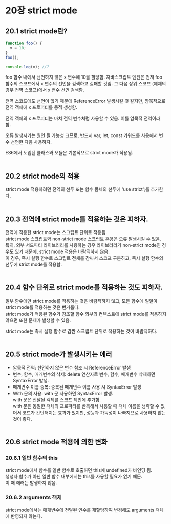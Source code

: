 # 20장 strict mode
## 20.1 strict mode란?
```javascript
function foo() {
  x = 10;
}
foo();

console.log(x); //?
```

foo 함수 내에서 선언하지 않은 x 변수에 10을 할당함.
자바스크립트 엔진은 먼저 foo 함수의 스코프에서 x 변수의 선언을 검색하고 실패할 것임.
그 다음 상위 스코프 (예제의 경우 전역 스코프)에서 x 변수 선언 검색함.

전역 스코프에도 선언이 없기 때문에 ReferenceError 발생시킬 것 같지만, 암묵적으로 전역 객체에 x 프로퍼티를 동적 생성함.

전역 객체의 x 프로퍼티는 마치 전역 변수처럼 사용할 수 있음. 이를 암묵적 전역이라 함.

오류 발생시키는 원인 될 가능성 크므로, 반드시 var, let, const 키워드를 사용해서 변수 선언한 다음 사용하자.

ES6에서 도입된 클래스와 모듈은 기본적으로 strict mode가 적용됨.
<br><br>

## 20.2 strict mode의 적용
strict mode 적용하려면 전역의 선두 또는 함수 몸체의 선두에 'use strict';를 추가한다.
<br><br>

## 20.3 전역에 strict mode를 적용하는 것은 피하자.
전역에 적용한 strict mode는 스크립트 단위로 적용됨. <br>
strict mode 스크립트와 non-strict mode 스크립트 혼용은 오류 발생시킬 수 있음.<br>
특히, 외부 서드파티 라이브러리를 사용하는 경우 라이브러리가 non-strict mode인 경우도 있기 때문에, strict mode 적용은 바람직하지 않음. <br>
이 경우, 즉시 실행 함수로 스크립트 전체를 감싸서 스코프 구분하고, 즉시 실행 함수의 선두에 strict mode를 적용함.
<br><br>

## 20.4 함수 단위로 strict mode를 적용하는 것도 피하자.
일부 함수에만 strict mode를 적용하는 것은 바람직하지 않고, 모든 함수에 일일이 strict mode를 적용하는 것은 번거롭다. <br>
strict mode가 적용된 함수가 참조할 함수 외부의 컨텍스트에 strict mode를 적용하지 않으면 또한 문제가 발생할 수 있음. <br>

strict mode는 즉시 실행 함수로 감싼 스크립트 단위로 적용하는 것이 바람직하다.
<br><br>

## 20.5 strict mode가 발생시키는 에러
- 암묵적 전역: 선언하지 않은 변수 참조 시 ReferenceError 발생
- 변수, 함수, 매개변수의 삭제: delete 연산자로 변수, 함수, 매개변수 삭제하면 SyntaxError 발생.
- 매개변수 이름 중복: 중복된 매개변수 이름 사용 시 SyntaxError 발생
- With 문의 사용: with 문 사용하면 SyntaxError 발생. <br>
with 문은 전달된 객체를 스코프 체인에 추가함. <br> 
with 문은 동일한 객체의 프로퍼티를 반복해서 사용할 때 객체 이름을 생략할 수 있어서 코드가 간단해지는 효과가 있지만, 성능과 가독성이 나빠지므로 사용하지 않는 것이 좋다.
<br><br>

## 20.6 strict mode 적용에 의한 변화
### 20.6.1 일반 함수의 this
strict mode에서 함수를 일반 함수로 호출하면 this에 undefined가 바인딩 됨. <br>
생성자 함수가 아닌 일반 함수 내부에서는 this를 사용할 필요가 없기 때문. <br>
이 때 에러는 발생하지 않음.

### 20.6.2 arguments 객체
strict mode에서는 매개변수에 전달된 인수를 재할당하여 변경해도 arguments 객체에 반영되지 않는다.
